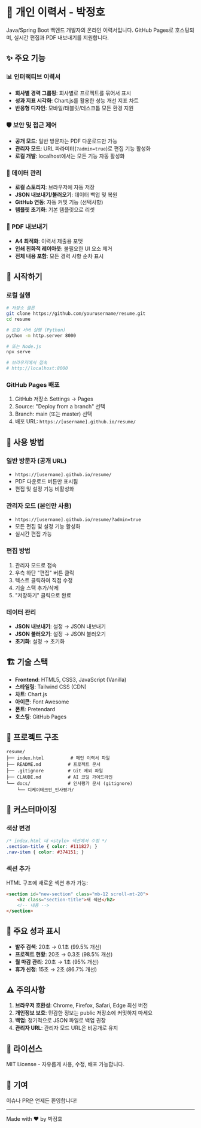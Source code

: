 # 📄 개인 이력서 - 박정호

Java/Spring Boot 백엔드 개발자의 온라인 이력서입니다. GitHub Pages로 호스팅되며, 실시간 편집과 PDF 내보내기를 지원합니다.

## ✨ 주요 기능

### 📊 인터랙티브 이력서
- **회사별 경력 그룹핑**: 회사별로 프로젝트를 묶어서 표시
- **성과 지표 시각화**: Chart.js를 활용한 성능 개선 지표 차트
- **반응형 디자인**: 모바일/태블릿/데스크톱 모든 환경 지원

### 🛡️ 보안 및 접근 제어
- **공개 모드**: 일반 방문자는 PDF 다운로드만 가능
- **관리자 모드**: URL 파라미터(`?admin=true`)로 편집 기능 활성화
- **로컬 개발**: localhost에서는 모든 기능 자동 활성화

### 💾 데이터 관리
- **로컬 스토리지**: 브라우저에 자동 저장
- **JSON 내보내기/불러오기**: 데이터 백업 및 복원
- **GitHub 연동**: 자동 커밋 기능 (선택사항)
- **템플릿 초기화**: 기본 템플릿으로 리셋

### 📄 PDF 내보내기
- **A4 최적화**: 이력서 제출용 포맷
- **인쇄 친화적 레이아웃**: 불필요한 UI 요소 제거
- **전체 내용 포함**: 모든 경력 사항 순차 표시

## 🚀 시작하기

### 로컬 실행
```bash
# 저장소 클론
git clone https://github.com/yourusername/resume.git
cd resume

# 로컬 서버 실행 (Python)
python -m http.server 8000

# 또는 Node.js
npx serve

# 브라우저에서 접속
# http://localhost:8000
```

### GitHub Pages 배포
1. GitHub 저장소 Settings → Pages
2. Source: "Deploy from a branch" 선택
3. Branch: main (또는 master) 선택
4. 배포 URL: `https://[username].github.io/resume/`

## 📝 사용 방법

### 일반 방문자 (공개 URL)
- `https://[username].github.io/resume/`
- PDF 다운로드 버튼만 표시됨
- 편집 및 설정 기능 비활성화

### 관리자 모드 (본인만 사용)
- `https://[username].github.io/resume/?admin=true`
- 모든 편집 및 설정 기능 활성화
- 실시간 편집 가능

### 편집 방법
1. 관리자 모드로 접속
2. 우측 하단 "편집" 버튼 클릭
3. 텍스트 클릭하여 직접 수정
4. 기술 스택 추가/삭제
5. "저장하기" 클릭으로 완료

### 데이터 관리
- **JSON 내보내기**: 설정 → JSON 내보내기
- **JSON 불러오기**: 설정 → JSON 불러오기
- **초기화**: 설정 → 초기화

## 🏗️ 기술 스택

- **Frontend**: HTML5, CSS3, JavaScript (Vanilla)
- **스타일링**: Tailwind CSS (CDN)
- **차트**: Chart.js
- **아이콘**: Font Awesome
- **폰트**: Pretendard
- **호스팅**: GitHub Pages

## 📁 프로젝트 구조

```
resume/
├── index.html          # 메인 이력서 파일
├── README.md          # 프로젝트 문서
├── .gitignore         # Git 제외 파일
├── CLAUDE.md          # AI 코딩 가이드라인
└── docs/              # 인사평가 문서 (gitignore)
    └── 디케이테크인_인사평가/
```

## 🔧 커스터마이징

### 색상 변경
```css
/* index.html 내 <style> 섹션에서 수정 */
.section-title { color: #111827; }
.nav-item { color: #374151; }
```

### 섹션 추가
HTML 구조에 새로운 섹션 추가 가능:
```html
<section id="new-section" class="mb-12 scroll-mt-20">
    <h2 class="section-title">새 섹션</h2>
    <!-- 내용 -->
</section>
```

## 🌟 주요 성과 표시

- **발주 검색**: 20초 → 0.1초 (99.5% 개선)
- **프로젝트 현황**: 20초 → 0.3초 (98.5% 개선)
- **월 마감 관리**: 20초 → 1초 (95% 개선)
- **휴가 신청**: 15초 → 2초 (86.7% 개선)

## ⚠️ 주의사항

1. **브라우저 호환성**: Chrome, Firefox, Safari, Edge 최신 버전
2. **개인정보 보호**: 민감한 정보는 public 저장소에 커밋하지 마세요
3. **백업**: 정기적으로 JSON 파일로 백업 권장
4. **관리자 URL**: 관리자 모드 URL은 비공개로 유지

## 📄 라이선스

MIT License - 자유롭게 사용, 수정, 배포 가능합니다.

## 🤝 기여

이슈나 PR은 언제든 환영합니다!

---

Made with ❤️ by 박정호